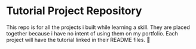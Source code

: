 # Tutorial Project Repository

This repo is for all the projects i built while learning a skill. They are placed together because i have no intent of using them on my portfolio. Each project will have the tutorial linked in their README files. 🙂